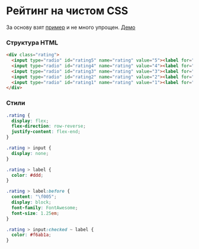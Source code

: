 # Рейтинг на чистом CSS

За основу взят [пример](https://codepen.io/jamesbarnett/pen/vlpkh) и не много упрощен. [Демо](https://codepen.io/yvv/pen/VrJdNe)

### Структура HTML
```html
<div class="rating">
  <input type="radio" id="rating5" name="rating" value="5"><label for="rating5"></label>
  <input type="radio" id="rating4" name="rating" value="4"><label for="rating4"></label>
  <input type="radio" id="rating3" name="rating" value="3"><label for="rating3"></label>
  <input type="radio" id="rating2" name="rating" value="2"><label for="rating2"></label>
  <input type="radio" id="rating1" name="rating" value="1"><label for="rating1"></label>
</div>
```
### Стили
```css
.rating {
  display: flex;
  flex-direction: row-reverse;
  justify-content: flex-end;
}

.rating > input { 
  display: none; 
}

.rating > label {
  color: #ddd;
}

.rating > label:before {
  content: "\f005";
  display: block;
  font-family: FontAwesome;
  font-size: 1.25em;
}

.rating > input:checked ~ label {
  color: #f6ab1a;
}
```
